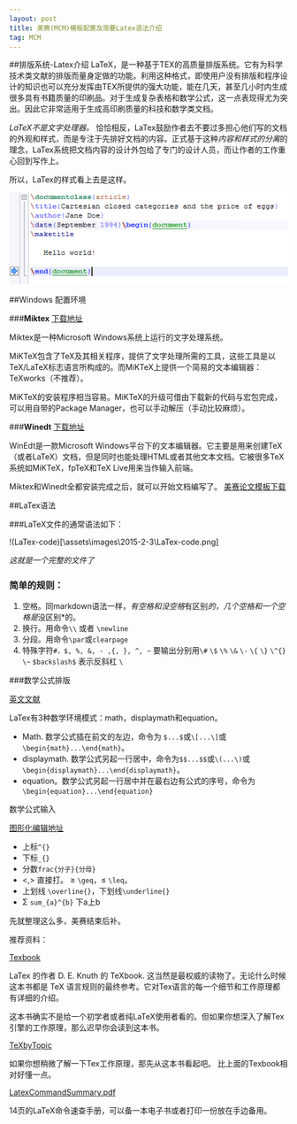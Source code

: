 ```yaml
---
layout: post
title: 美赛(MCM)模板配置及简要Latex语法介绍
tag: MCM
---
```

##排版系统-Latex介绍
LaTeX，是一种基于TEX的高质量排版系统。它有为科学技术类文献的排版而量身定做的功能。利用这种格式，即使用户没有排版和程序设计的知识也可以充分发挥由TEX所提供的强大功能，能在几天，甚至几小时内生成很多具有书籍质量的印刷品。对于生成复杂表格和数学公式，这一点表现得尤为突出。因此它非常适用于生成高印刷质量的科技和数学类文档。

*LaTeX不是文字处理器。* 恰恰相反，LaTex鼓励作者去不要过多担心他们写的文档的外观和样式，而是专注于先排好文档的内容。正式基于这种*内容和样式的分离*的理念，LaTex系统把文档内容的设计外包给了专门的设计人员，而让作者的工作重心回到写作上。

所以，LaTex的样式看上去是这样。

![LaTex-code](\assets\images\2015-2-3\LaTex-code.png)

##Windows 配置环境

###**Miktex** [下载地址](http://miktex.org/download)
 
Miktex是一种Microsoft Windows系统上运行的文字处理系统。

MiKTeX包含了TeX及其相关程序，提供了文字处理所需的工具，这些工具是以TeX/LaTeX标志语言所构成的。而MiKTeX上提供一个简易的文本编辑器：TeXworks（不推荐）。

MiKTeX的安装程序相当容易。MiKTeX的升级可借由下载新的代码与宏包完成，可以用自带的Package Manager，也可以手动解压（手动比较麻烦）。

###**Winedt** [下载地址](http://www.winedt.com/download.html)

WinEdt是一款Microsoft Windows平台下的文本编辑器。它主要是用来创建TeX（或者LaTeX）文档，但是同时也能处理HTML或者其他文本文档。它被很多TeX系统如MiKTeX，fpTeX和TeX Live用来当作输入前端。

Miktex和Winedt全都安装完成之后，就可以开始文档编写了。
[美赛论文模板下载](\files\mcmthesis.zip)

##LaTex语法

###LaTeX文件的通常语法如下：

!(LaTex-code)[\assets\images\2015-2-3\LaTex-code.png]

*这就是一个完整的文件了*

### 简单的规则：

1. 空格。同markdown语法一样，*有空格和没空格*有区别*的，几个空格和一个空格是*没区别*的。
2. 换行。用命令`\\` 或者 `\newline`
3. 分段。用命令`\par`或`clearpage`
4. 特殊字符`#，$, %, &, - ,{, }, ^, ~` 要输出分别用`\#` `\$` `\%` `\&` `\-` `\{` `\}` `\^{}` `\~`
 `$backslash$` 表示反斜杠 `\`

###数学公式排版

[英文文献](http://www.personal.ceu.hu/tex/math.htm)

LaTex有3种数学环境模式：math，displaymath和equation。

* Math. 数学公式插在前文的左边，命令为 `$...$`或`\[...\]`或`\begin{math}...\end{math}`。
* displaymath. 数学公式另起一行居中，命令为`$$...$$`或`\(...\)`或`\begin{displaymath}...\end{displaymath}`。
* equation。数学公式另起一行居中并在最右边有公式的序号，命令为`\begin{equation}...\end{equation}`

数学公式输入

[图形化编辑地址](http://www.codecogs.com/latex/eqneditor.php)
* 上标`^{}`
* 下标`_{}`
* 分数`frac{分子}{分母}`
* <,> 直接打。 ≥ `\geq`，≤ `\leq`。
* 上划线 `\overline{}`，下划线`\underline{}`
* Σ `sum_{a}^{b}` 下a上b

先就整理这么多，美赛结束后补。

推荐资料：

[Texbook](\files\texbook.pdf)

LaTex 的作者 D. E. Knuth 的 TeXbook. 这当然是最权威的读物了。无论什么时候这本书都是 TeX 语言规则的最终参考。它对Tex语言的每一个细节和工作原理都有详细的介绍。

这本书确实不是给一个初学者或者纯LaTeX使用者看的。但如果你想深入了解Tex引擎的工作原理，那么迟早你会读到这本书。

[TeXbyTopic](\files\TeXbyTopic.pdf)

如果你想稍微了解一下Tex工作原理，那先从这本书看起吧。
比上面的Texbook相对好懂一点。

[LatexCommandSummary.pdf](\files\LatexCommandSummary)

14页的LaTeX命令速查手册，可以备一本电子书或者打印一份放在手边备用。






